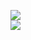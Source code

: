 [![](https://img.shields.io/badge/Made%20With-Github%20Spray-lightgrey.svg?style=for-the-badge&logo=github)](https://github.com/Annihil/github-spray#16316)  
[![](https://i.imgur.com/2DrTn0Z.gif)](https://github.com/Annihil/github-spray)